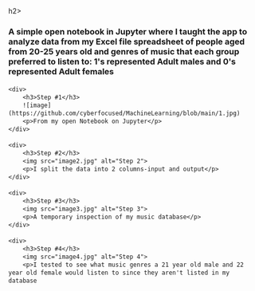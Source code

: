 <!DOCTYPE html>
<html lang="en">
<head>
    <meta charset="UTF-8">
    <meta name="viewport" content="width=device-width, initial-scale=1.0">
    <title>Machine Learning</title>
</head>
<body>
    <h2><title>Machine Learning</title></h2>h2>
    <h3>A simple open notebook in Jupyter where I taught the app to analyze data from my Excel file spreadsheet of people aged from 20-25 years old and genres of music that each group preferred to listen to: 1's represented Adult males and 0's represented Adult females</h3>

    <div>
        <h3>Step #1</h3>
        ![image](https://github.com/cyberfocused/MachineLearning/blob/main/1.jpg)
        <p>From my open Notebook on Jupyter</p>
    </div>

    <div>
        <h3>Step #2</h3>
        <img src="image2.jpg" alt="Step 2">
        <p>I split the data into 2 columns-input and output</p>
    </div>

    <div>
        <h3>Step #3</h3>
        <img src="image3.jpg" alt="Step 3">
        <p>A temporary inspection of my music database</p>
    </div>

    <div>
        <h3>Step #4</h3>
        <img src="image4.jpg" alt="Step 4">
        <p>I tested to see what music genres a 21 year old male and 22 year old female would listen to since they aren't listed in my database
